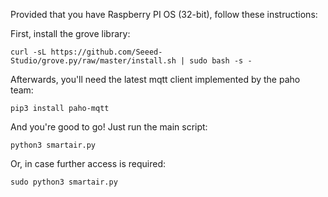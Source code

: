 Provided that you have Raspberry PI OS (32-bit), follow these instructions:

First, install the grove library:

```
curl -sL https://github.com/Seeed-Studio/grove.py/raw/master/install.sh | sudo bash -s -
```

Afterwards, you'll need the latest mqtt client implemented by the paho team:

```
pip3 install paho-mqtt
```

And you're good to go! Just run the main script:

```
python3 smartair.py
```

Or, in case further access is required:

```
sudo python3 smartair.py
```
